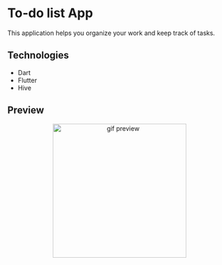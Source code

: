 # To-do list App

This application helps you organize your work and keep track of tasks.

## Technologies

- Dart
- Flutter
- Hive

## Preview

<p align="center">
  <img alt="gif preview" src="https://github.com/urban-potato/to-do-list-app-flutter/blob/main/preview/preview.gif" width="300">
</p>

